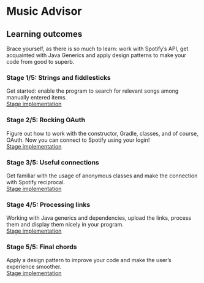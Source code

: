 # Music Advisor
## Learning outcomes
Brace yourself, as there is so much to learn: work with Spotify’s API, get acquainted with Java Generics and apply design patterns to make your code from good to superb.
### Stage 1/5: Strings and fiddlesticks
Get started: enable the program to search for relevant songs among manually entered items.   
[Stage implementation](https://hyperskill.org/projects/62/stages/335/implement)
### Stage 2/5: Rocking OAuth
Figure out how to work with the constructor, Gradle, classes, and of course, OAuth. Now you can connect to Spotify using your login!    
[Stage implementation](https://hyperskill.org/projects/62/stages/336/implement)
### Stage 3/5: Useful connections
Get familiar with the usage of anonymous classes and make the connection with Spotify reciprocal.   
[Stage implementation](https://hyperskill.org/projects/62/stages/337/implement)
### Stage 4/5: Processing links
Working with Java generics and dependencies, upload the links, process them and display them nicely in your program.    
[Stage implementation](https://hyperskill.org/projects/62/stages/338/implement)
### Stage 5/5: Final chords
Apply a design pattern to improve your code and make the user’s experience smoother.   
[Stage implementation](https://hyperskill.org/projects/62/stages/339/implement)
